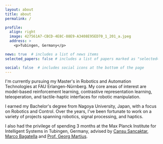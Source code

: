 ```yaml
---
layout: about
title: about
permalink: /

profile:
  align: right
  image: 427561A7-CBCD-4E8C-88E9-A3408E95ED70_1_201_a.jpeg
  address: >
    <p>Tubingen, Germany</p>

news: true  # includes a list of news items
selected_papers: false # includes a list of papers marked as "selected={true}"

social: false  # includes social icons at the bottom of the page
---
```


I'm currently pursuing my Master's in Robotics and Automation Technologies at FAU Erlangen-Nürnberg. My core areas of interest are model-based reinforcement learning, contrastive representation learning, teleoperation, and tactile-haptic interfaces for robotic manipulation.

I earned my Bachelor's degree from Nagoya University, Japan, with a focus on Robotics and Control. Over the years, I've been fortunate to work on a variety of projects spanning robotics, signal processing, and haptics.

I also had the privilege of spending 3 months at the Max Planck Institute for Intelligent Systems in Tubingen, Germany, advised by [Cansu Sancaktar](https://scholar.google.com/citations?user=9JqNY7UAAAAJ&hl=en), [Marco Bagatella](https://marbaga.github.io/) and [Prof. Georg Martius](https://scholar.google.de/citations?user=b-JF-UIAAAAJ&hl=en).
